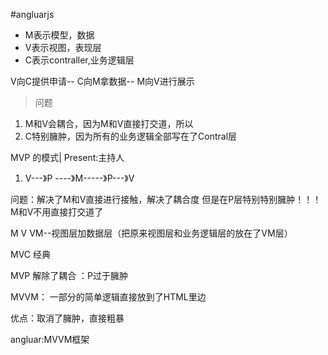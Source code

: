 #angluarjs
- M表示模型，数据
- V表示视图，表现层
- C表示contraller,业务逻辑层

V向C提供申请--
C向M拿数据--
M向V进行展示

> 问题
1.  M和V会耦合，因为M和V直接打交道，所以
2. C特别臃肿，因为所有的业务逻辑全部写在了Contral层


MVP 的模式|
Present:主持人

1. V---》P ----》M-----》P---》V

问题：解决了M和V直接进行接触，解决了耦合度
但是在P层特别特别臃肿！！！
M和V不用直接打交道了


M
V
VM--视图层加数据层（把原来视图层和业务逻辑层的放在了VM层）

MVC 经典

MVP 解除了耦合 ：P过于臃肿

MVVM： 一部分的简单逻辑直接放到了HTML里边

优点：取消了臃肿，直接粗暴

angluar:MVVM框架





